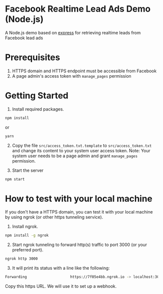 # Facebook Realtime Lead Ads Demo (Node.js)

A Node.js demo based on [express](https://github.com/expressjs/express) for retrieving realtime leads from Facebook lead ads

# Prerequisites

1. HTTPS domain and HTTPS endpoint must be accessible from Facebook
2. A page admin's access token with `manage_pages` permission

# Getting Started

1. Install required packages.

```bash
npm install
```

or

```bash
yarn
```

2. Copy the file `src/access_token.txt.template` to `src/access_token.txt` and change its content to your system user access token.
   Note: Your system user needs to be a page admin and grant `manage_pages` permission.

3. Start the server

```bash
npm start
```

# How to test with your local machine

If you don't have a HTTPS domain, you can test it with your local machine by using ngrok (or other https tunneling service).

1. Install ngrok.

```bash
npm install -g ngrok
```

2. Start ngrok tunneling to forward http(s) traffic to port 3000 (or your preferred port).

```bash
ngrok http 3000
```

3. It will print its status with a line like the following:

```bash
Forwarding                    https://7f05e4bb.ngrok.io -> localhost:3000
```

Copy this https URL. We will use it to set up a webhook.
